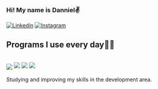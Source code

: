 ### Hi! My name is Danniel✌️



[![Linkedin](https://img.shields.io/badge/LinkedIn-0077B5?style=for-the-badge&logo=linkedin&logoColor=white)](https://www.linkedin.com/in/danniel-viana-a4110b257/)
[![Instagram](https://img.shields.io/badge/Instagram-E4405F?style=for-the-badge&logo=instagram&logoColor=white)](https://www.instagram.com/danniel_viana_/)

## Programs I use every day👨‍💻
<div style="display: inline_block"><br/>
 <img align="center" alt"html" src="https://img.shields.io/badge/HTML5-E34F26?style=for-the-badge&logo=html5&logoColor=white" />
 <img aling="center" atl"css" src="https://img.shields.io/badge/CSS3-1572B6?style=for-the-badge&logo=css3&logoColor=white" />
 <img aling="center" atl"js" src="https://img.shields.io/badge/JavaScript-323330?style=for-the-badge&logo=javascript&logoColor=F7DF1E" />
 <img aling="center" alt"bootsrap" src="https://img.shields.io/badge/Bootstrap-563D7C?style=for-the-badge&logo=bootstrap&logoColor=white" />
</div></br>
Studying and improving my skills in the development area.
